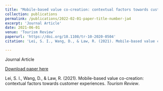 ```yaml
---
title: "Mobile-based value co-creation: contextual factors towards customer experiences"
collection: publications
permalink: /publications/2022-02-01-paper-title-number-ja4
excerpt: 'Journal Article'
date: 2021-06-01
venue: 'Tourism Review'
paperurl: 'https://doi.org/10.1108/tr-10-2020-0504'
citation: 'Lei, S. I., Wang, D., & Law, R. (2021). Mobile-based value co-creation: contextual factors towards customer experiences. <i>Tourism Review</i>.'

---
```

Journal Article

[Download paper here](https://doi.org/10.1108/tr-10-2020-0504)

Lei, S. I., Wang, D., & Law, R. (2021). Mobile-based value co-creation: contextual factors towards customer experiences. <i>Tourism Review</i>.

